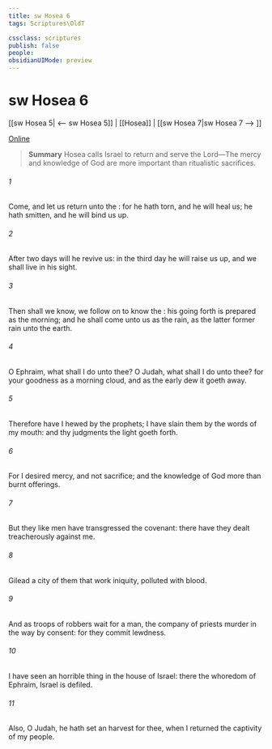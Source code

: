 ```yaml
---
title: sw Hosea 6
tags: Scriptures\OldT

cssclass: scriptures
publish: false
people:
obsidianUIMode: preview
---
```


# sw Hosea 6
[[sw Hosea 5| <-- sw Hosea 5]] | [[Hosea]] | [[sw Hosea 7|sw Hosea 7 --> ]]

[Online](https://churchofjesuschrist.org/study/scriptures/ot/hosea/6?lang=eng)

> __Summary__
Hosea calls Israel to return and serve the Lord—The mercy and knowledge of God are more important than ritualistic sacrifices.

###### 1 
Come, and let us return unto the : for he hath torn, and he will heal us; he hath smitten, and he will bind us up.

###### 2 
After two days will he revive us: in the third day he will raise us up, and we shall live in his sight.

###### 3 
Then shall we know,  we follow on to know the : his going forth is prepared as the morning; and he shall come unto us as the rain, as the latter  former rain unto the earth.

###### 4 
O Ephraim, what shall I do unto thee? O Judah, what shall I do unto thee? for your goodness  as a morning cloud, and as the early dew it goeth away.

###### 5 
Therefore have I hewed  by the prophets; I have slain them by the words of my mouth: and thy judgments  the light  goeth forth.

###### 6 
For I desired mercy, and not sacrifice; and the knowledge of God more than burnt offerings.

###### 7 
But they like men have transgressed the covenant: there have they dealt treacherously against me.

###### 8 
Gilead  a city of them that work iniquity,  polluted with blood.

###### 9 
And as troops of robbers wait for a man,  the company of priests murder in the way by consent: for they commit lewdness.

###### 10 
I have seen an horrible thing in the house of Israel: there  the whoredom of Ephraim, Israel is defiled.

###### 11 
Also, O Judah, he hath set an harvest for thee, when I returned the captivity of my people.


